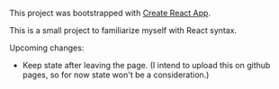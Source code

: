 This project was bootstrapped with [Create React App](https://github.com/facebook/create-react-app).

This is a small project to familiarize myself with React syntax.

Upcoming changes:
- Keep state after leaving the page. (I intend to upload this on github pages, so for now state won't be a consideration.)
